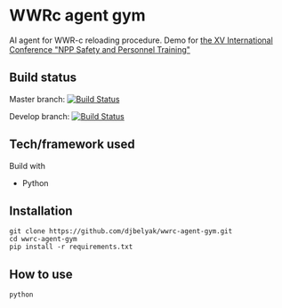 # WWRc agent gym

AI agent for WWR-c reloading procedure.
Demo for [the XV International Conference "NPP Safety and Personnel Training"](http://en.nppsafety.oiate.ru/)

## Build status

Master branch: [![Build Status](https://travis-ci.com/djbelyak/wwrc-agent-gym.svg?branch=master)](https://travis-ci.com/djbelyak/wwrc-agent-gym)

Develop branch: [![Build Status](https://travis-ci.com/djbelyak/wwrc-agent-gym.svg?branch=develop)](https://travis-ci.com/djbelyak/wwrc-agent-gym)

## Tech/framework used

Build with

- Python

## Installation

```Shell
git clone https://github.com/djbelyak/wwrc-agent-gym.git
cd wwrc-agent-gym
pip install -r requirements.txt
```

## How to use

```Shell
python
```